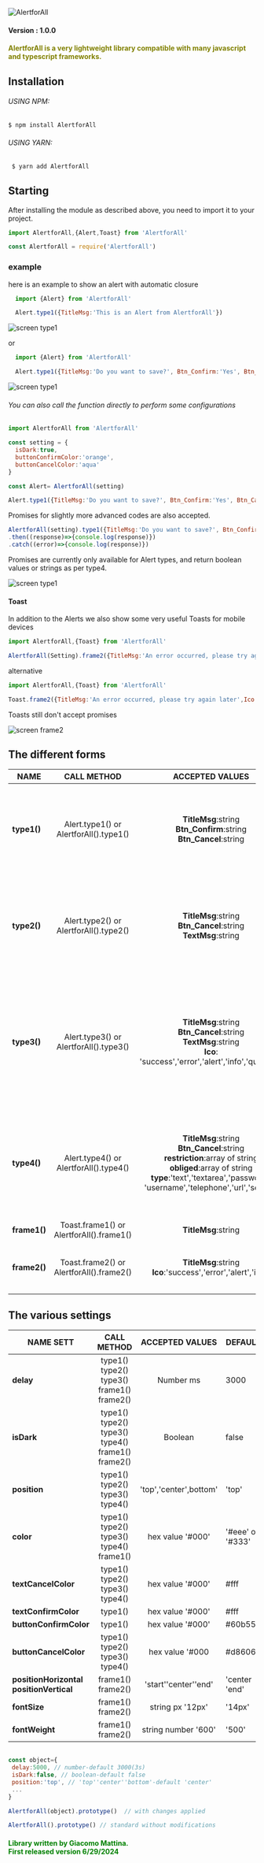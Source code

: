 
![AlertforAll](./read/logo.png)


#### Version : 1.0.0



#### <font color="olive"> AlertforAll is a very lightweight library compatible with many javascript and typescript frameworks. </font>

## Installation

###### USING NPM:
```bash
$ npm install AlertforAll
```
###### USING YARN:
```bash
 $ yarn add AlertforAll
```

 ## Starting

After installing the module as described above, you need to import it to your project.


```javascript
import AlertforAll,{Alert,Toast} from 'AlertforAll'
```

```javascript
const AlertforAll = require('AlertforAll') 
```


### example

 here is an example to show an alert with automatic closure


```javascript
  import {Alert} from 'AlertforAll'

  Alert.type1({TitleMsg:'This is an Alert from AlertforAll'})
```
![screen type1](./read/screen1.png)

or

```javascript
  import {Alert} from 'AlertforAll'

  Alert.type1({TitleMsg:'Do you want to save?', Btn_Confirm:'Yes', Btn_Cancel:'No'})
```
![screen type1](./read/screen2.png)


######  You can also call the function directly to perform some configurations

```javascript
import AlertforAll from 'AlertforAll'

const setting = {
  isDark:true,
  buttonConfirmColor:'orange',
  buttonCancelColor:'aqua'
}

const Alert= AlertforAll(setting)

Alert.type1({TitleMsg:'Do you want to save?', Btn_Confirm:'Yes', Btn_Cancel:'No'})
```
Promises for slightly more advanced codes are also accepted.

```javascript
AlertforAll(setting).type1({TitleMsg:'Do you want to save?', Btn_Confirm:'Yes', Btn_Cancel:'No'})
.then((response)=>{console.log(response)})
.catch((error)=>{console.log(response)})
```

Promises are currently only available for Alert types, and return boolean values ​​or strings as per type4.


![screen type1](./read/screen3.png)



#### Toast


In addition to the Alerts we also show some very useful Toasts for mobile devices

```javascript
import AlertforAll,{Toast} from 'AlertforAll'

AlertforAll(Setting).frame2({TitleMsg:'An error occurred, please try again later',Ico:'Error'})
```
alternative
```javascript
import AlertforAll,{Toast} from 'AlertforAll'

Toast.frame2({TitleMsg:'An error occurred, please try again later',Ico:'Error'})
```
Toasts still don't accept promises

![screen frame2](./read/screen4.png)


## The different forms


| NAME|CALL METHOD|ACCEPTED VALUES|REQUIRED| 
| ------ | :------: | :------: | ---|
| **type1()** | Alert.type1() or AlertforAll().type1() |**TitleMsg**:string <br> **Btn_Confirm**:string <br> **Btn_Cancel**:string| **TitleMsg**: required <br> **Btn_Confirm & Btn_Cancel**: not necessary, if not present the default 3s automatic closing is activated.
| **type2()** | Alert.type2() or AlertforAll().type2() |**TitleMsg**:string <br>**Btn_Cancel**:string <br>**TextMsg**:string|**TitleMsg**: required <br> **Btn_Cancel**: not necessary, if not present the default 3s automatic closing is activated.<br> **TextMsg**:not necessary
| **type3()** | Alert.type3() or AlertforAll().type3() |**TitleMsg**:string <br>**Btn_Cancel**:string <br>**TextMsg**:string <br> **Ico**: 'success','error','alert','info','question'|**TitleMsg**: required <br> **Btn_Cancel**: not necessary, if not present the default 3s automatic closing is activated.<br> **TextMsg**:not necessary<br> **Ico**:not neccessary, default 'success'
| **type4()** | Alert.type4() or AlertforAll().type4() |**TitleMsg**:string <br>**Btn_Cancel**:string <br>  **restriction**:array of string <br> **obliged**:array of string <br> **type**:'text','textarea','password', 'username','telephone','url','search'|**TitleMsg**: required <br> **Btn_Cancel**: required, <br> **restriction**:not necessary **obliged**:not necessary <br> **type**:not necessary,default 'text'
| **frame1()** | Toast.frame1() or AlertforAll().frame1() |**TitleMsg**:string |**TitleMsg**: required <br>
| **frame2()** | Toast.frame2() or AlertforAll().frame2() |**TitleMsg**:string <br> **Ico**:'success','error','alert','info' |**TitleMsg**: required <br> **Ico**:not neccessary, default 'success'


## The various settings

| NAME SETT|CALL METHOD|ACCEPTED VALUES|DEFAULT| 
| ------ | :------: | :------: | ---|
|**delay**|type1() type2() type3() frame1() frame2() | Number ms | 3000
|**isDark**|type1() type2() type3() type4() frame1() frame2() | Boolean | false
|**position**|type1() type2() type3() type4() | 'top','center',bottom' | 'top'
|**color** |type1() type2() type3() type4() frame1() | hex value '#000' |'#eee' or '#333'|
|**textCancelColor**| type1() type2() type3() type4() | hex value '#000'| #fff
|**textConfirmColor**| type1() | hex value '#000'| #fff
|**buttonConfirmColor**| type1() |hex value '#000' |#60b558
|**buttonCancelColor**| type1() type2() type3() type4() | hex value '#000 |#d86060
|**positionHorizontal** <br> **positionVertical** | frame1() frame2() |'start''center''end' | 'center <br> 'end' 
|**fontSize**| frame1() frame2() | string px '12px' | '14px'
|**fontWeight**|frame1() frame2()| string number '600' | '500'

```javascript

const object={
 delay:5000, // number-default 3000(3s)
 isDark:false, // boolean-default false
 position:'top', // 'top''center''bottom'-default 'center' 
 ... 
}

AlertforAll(object).prototype()  // with changes applied

AlertforAll().prototype() // standard without modifications
```


#### <font color="green"> Library written by Giacomo Mattina. <br> First released version 6/29/2024 </font>